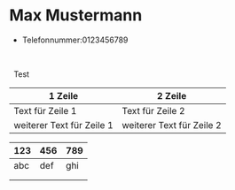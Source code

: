 # Max Mustermann

* Telefonnummer:0123456789


&nbsp;


&nbsp;
Test

1 Zeile | 2 Zeile
------- | -------
Text für Zeile 1 | Text für Zeile 2
weiterer Text für Zeile 1 | weiterer Text für Zeile 2

|123|456|789|
|---|---|---|
|abc|def|ghi|
|   |   |   |
|   |   |   |
